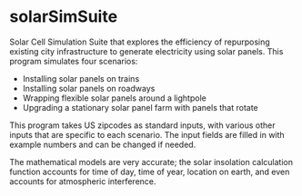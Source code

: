 # solarSimSuite
Solar Cell Simulation Suite that explores the efficiency of repurposing existing city infrastructure to generate electricity using solar panels.
This program simulates four scenarios:

* Installing solar panels on trains
* Installing solar panels on roadways
* Wrapping flexible solar panels around a lightpole
* Upgrading a stationary solar panel farm with panels that rotate

This program takes US zipcodes as standard inputs, with various other inputs that are specific to each scenario.
The input fields are filled in with example numbers and can be changed if needed.

The mathematical models are very accurate; the solar insolation calculation function accounts for time of day, time of year, location on earth, and even accounts for atmospheric interference.


